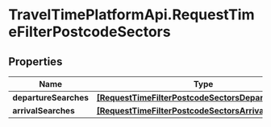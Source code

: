 # TravelTimePlatformApi.RequestTimeFilterPostcodeSectors

## Properties

Name | Type | Description | Notes
------------ | ------------- | ------------- | -------------
**departureSearches** | [**[RequestTimeFilterPostcodeSectorsDepartureSearch]**](RequestTimeFilterPostcodeSectorsDepartureSearch.md) |  | [optional] 
**arrivalSearches** | [**[RequestTimeFilterPostcodeSectorsArrivalSearch]**](RequestTimeFilterPostcodeSectorsArrivalSearch.md) |  | [optional] 


